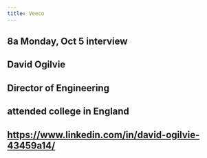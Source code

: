 ```yaml
---
title: Veeco
---
```


## 8a Monday, Oct 5 interview
## David Ogilvie
## Director of Engineering
## attended college in England
## https://www.linkedin.com/in/david-ogilvie-43459a14/
